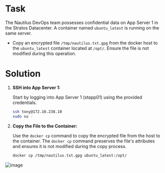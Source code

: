 # Task

The Nautilus DevOps team possesses confidential data on App Server 1 in the Stratos Datacenter. A container named `ubuntu_latest` is running on the same server.

- Copy an encrypted file `/tmp/nautilus.txt.gpg` from the docker host to the `ubuntu_latest` container located at `/opt/`. Ensure the file is not modified during this operation.

# Solution

1. **SSH into App Server 1:**

    Start by logging into App Server 1 (stapp01) using the provided credentials.

    ```bash
    ssh tony@172.16.238.10
    sudo su -
    ```

2. **Copy the File to the Container:**

    Use the `docker cp` command to copy the encrypted file from the host to the container. The `docker cp` command preserves the file's attributes and ensures it is not modified during the copy process.

    ```bash
    docker cp /tmp/nautilus.txt.gpg ubuntu_latest:/opt/
    ```
![image](https://github.com/user-attachments/assets/e402c272-64b5-4ace-aa99-4c74917e58d2)
